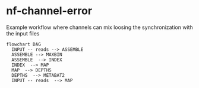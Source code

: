 # nf-channel-error

Example workflow where channels can mix loosing the synchronization with the input files

```mermaid
flowchart DAG
  INPUT -- reads --> ASSEMBLE
  ASSEMBLE --> MAXBIN
  ASSEMBLE  --> INDEX
  INDEX  --> MAP
  MAP  --> DEPTHS
  DEPTHS  --> METABAT2
  INPUT -- reads  --> MAP
```
